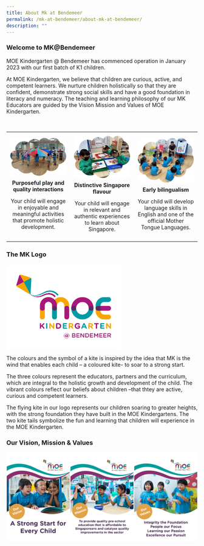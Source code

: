 ```yaml
---
title: About Mk at Bendemeer
permalink: /mk-at-bendemeer/about-mk-at-bendemeer/
description: ""
---
```

### Welcome to MK@Bendemeer

MOE Kindergarten @ Bendemeer has commenced operation in January 2023 with our first batch of K1 children.&nbsp;

  
At MOE Kindergarten, we believe that children are curious, active, and competent learners. We nurture children holistically so that they are confident, demonstrate strong social skills and have a good foundation in literacy and numeracy. The teaching and learning philosophy of our MK Educators are guided by the Vision Mission and Values of MOE Kindergarten.

<br>

<style>
  .image-table {
    width: 100%;
    table-layout: fixed;
    border-collapse: collapse;
  }

  .image-table td {
    width: 33.33%;
    text-align: center;
    padding: 10px;
  }

  .image-table img {
    max-width: 100%;
    height: auto;
    display: block;
    margin: 0 auto;
  }

  .caption {
    margin-top: 10px;
  }
</style>

<table class="image-table">
  <tbody><tr>
    <td>
      <img alt="Image 1" src="/images/mk@bendemeer1.png">
      <div class="caption">
        <strong>Purposeful play and quality interactions</strong>
        <p>Your child will engage in enjoyable and meaningful activities that promote holistic development.</p>
      </div>
    </td>
    <td>
      <img alt="Image 2" src="/images/mk@bendemeer2.jpg">
      <div class="caption">
        <strong>Distinctive Singapore flavour</strong>
        <p>Your child will engage in relevant and authentic experiences to learn about Singapore.</p>
      </div>
    </td>
    <td>
      <img alt="Image 3" src="/images/mk@bendemeer3.jpg">
      <div class="caption">
        <strong>Early bilingualism</strong>
        <p>Your child will develop language skills in English and one of the official Mother Tongue Languages.</p>
      </div>
    </td>
  </tr>
</tbody></table>



### The MK Logo


<img style="width: 60%" src="/images/bendemeer%20colour.jpg">


The colours and the symbol of a kite is inspired by the idea that MK is the wind that enables each child – a coloured kite- to soar to a strong start.&nbsp;


The three colours represent the educators, partners and the curriculum, which are integral to the holistic growth and development of the child. The vibrant colours reflect our beliefs about children –that thtey are active, curious and competent learners.&nbsp;

 
The flying kite in our logo represents our children soaring to greater heights, with the strong foundation they have built in the MOE Kindergartens. The two kite tails symbolize the fun and learning that children will experience in the MOE Kindergarten.




### Our Vision, Mission &amp; Values

<style>
  .image-row {
    display: flex;
    justify-content: space-between;
  }

  .image-container {
    flex: 1;
    margin: 1px;
    display: flex;
    justify-content: center;
  }

  .image-container img {
    max-width: 100%;
    height: auto;
  }
</style>


<div class="image-row">
  <div class="image-container">
    <img alt="Vision" src="/images/mk%20vision.png">
  </div>
  <div class="image-container">
    <img alt="Mission" src="/images/mkmission.png">
  </div>
  <div class="image-container">
    <img alt="Values" src="/images/mkvalues.png">
  </div>
</div>

